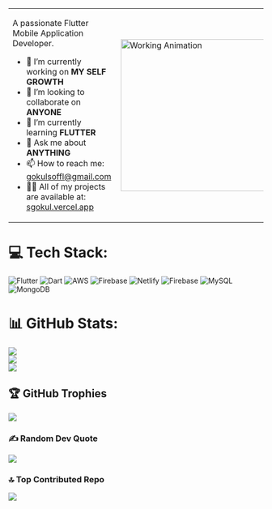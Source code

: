 <table>
  <tr>
    <td>
      <p>A passionate Flutter Mobile Application Developer.</p>
      <ul>
        <li>🔭 I’m currently working on <strong>MY SELF GROWTH</strong></li>
        <li>👯 I’m looking to collaborate on <strong>ANYONE</strong></li>
        <li>🌱 I’m currently learning <strong>FLUTTER</strong></li>
        <li>💬 Ask me about <strong>ANYTHING</strong></li>
        <li>📫 How to reach me: <a href="mailto:gokulsoffl@gmail.com">gokulsoffl@gmail.com</a></li>
        <li>👨‍💻 All of my projects are available at: <a href="https://sgokul.vercel.app/" target="_blank">sgokul.vercel.app</a></li>
      </ul>
    </td>
    <td>
<img align="right" alt="Working Animation" width="300" src="https://media3.giphy.com/media/v1.Y2lkPTc5MGI3NjExNWN5Mmp4amRtM3Nla3R1OTZoMGs5YThqdzdydW01MWd0bTNpcmJ3NCZlcD12MV9pbnRlcm5hbF9naWZfYnlfaWQmY3Q9Zw/SWoSkN6DxTszqIKEqv/giphy.gif" />

    </td>
  </tr>
</table>


# 💻 Tech Stack:
![Flutter](https://img.shields.io/badge/Flutter-%2302569B.svg?style=plastic&logo=Flutter&logoColor=white) ![Dart](https://img.shields.io/badge/dart-%230175C2.svg?style=plastic&logo=dart&logoColor=white) ![AWS](https://img.shields.io/badge/AWS-%23FF9900.svg?style=plastic&logo=amazon-aws&logoColor=white) ![Firebase](https://img.shields.io/badge/firebase-%23039BE5.svg?style=plastic&logo=firebase) ![Netlify](https://img.shields.io/badge/netlify-%23000000.svg?style=plastic&logo=netlify&logoColor=#00C7B7) ![Firebase](https://img.shields.io/badge/firebase-a08021?style=plastic&logo=firebase&logoColor=ffcd34) ![MySQL](https://img.shields.io/badge/mysql-4479A1.svg?style=plastic&logo=mysql&logoColor=white) ![MongoDB](https://img.shields.io/badge/MongoDB-%234ea94b.svg?style=plastic&logo=mongodb&logoColor=white)
# 📊 GitHub Stats:
![](https://github-readme-stats.vercel.app/api?username=Gokul80176&theme=swift&hide_border=false&include_all_commits=true&count_private=false)<br/>
![](https://nirzak-streak-stats.vercel.app/?user=Gokul80176&theme=swift&hide_border=false)<br/>
![](https://github-readme-stats.vercel.app/api/top-langs/?username=Gokul80176&theme=swift&hide_border=false&include_all_commits=true&count_private=false&layout=compact)

## 🏆 GitHub Trophies
![](https://github-profile-trophy.vercel.app/?username=Gokul80176&theme=swift&no-frame=false&no-bg=false&margin-w=4)

### ✍️ Random Dev Quote
![](https://quotes-github-readme.vercel.app/api?type=horizontal&theme=tokyonight)

### 🔝 Top Contributed Repo
![](https://github-contributor-stats.vercel.app/api?username=Gokul80176&limit=5&theme=swift&combine_all_yearly_contributions=true)
